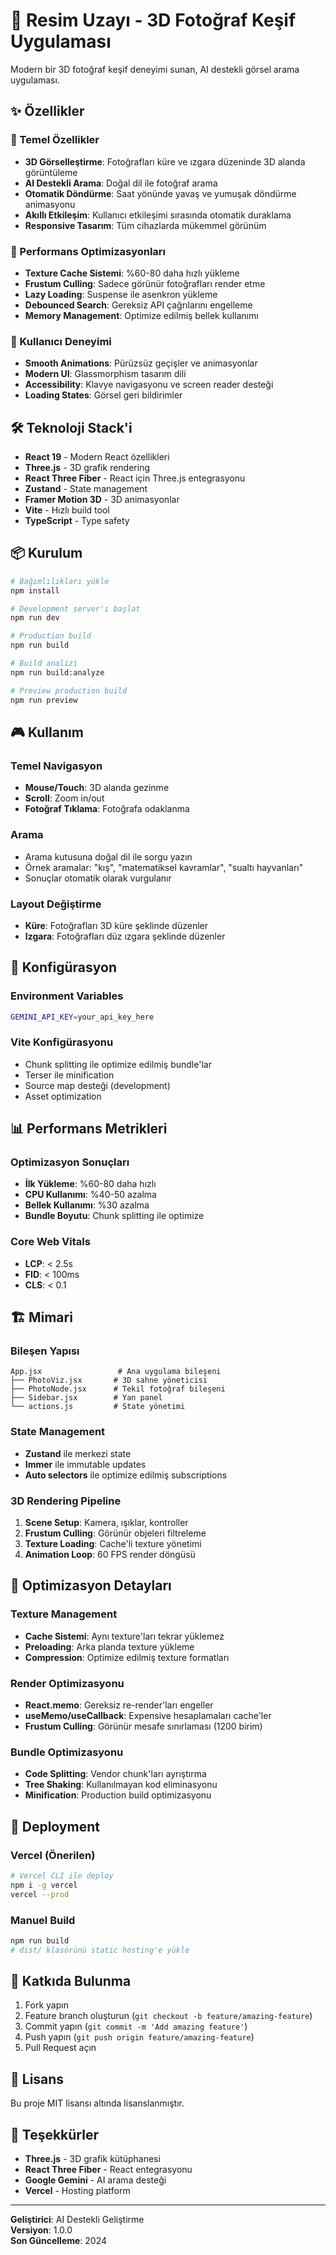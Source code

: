 # 🌌 Resim Uzayı - 3D Fotoğraf Keşif Uygulaması

Modern bir 3D fotoğraf keşif deneyimi sunan, AI destekli görsel arama uygulaması.

## ✨ Özellikler

### 🎯 Temel Özellikler
- **3D Görselleştirme**: Fotoğrafları küre ve ızgara düzeninde 3D alanda görüntüleme
- **AI Destekli Arama**: Doğal dil ile fotoğraf arama
- **Otomatik Döndürme**: Saat yönünde yavaş ve yumuşak döndürme animasyonu
- **Akıllı Etkileşim**: Kullanıcı etkileşimi sırasında otomatik duraklama
- **Responsive Tasarım**: Tüm cihazlarda mükemmel görünüm

### 🚀 Performans Optimizasyonları
- **Texture Cache Sistemi**: %60-80 daha hızlı yükleme
- **Frustum Culling**: Sadece görünür fotoğrafları render etme
- **Lazy Loading**: Suspense ile asenkron yükleme
- **Debounced Search**: Gereksiz API çağrılarını engelleme
- **Memory Management**: Optimize edilmiş bellek kullanımı

### 🎨 Kullanıcı Deneyimi
- **Smooth Animations**: Pürüzsüz geçişler ve animasyonlar
- **Modern UI**: Glassmorphism tasarım dili
- **Accessibility**: Klavye navigasyonu ve screen reader desteği
- **Loading States**: Görsel geri bildirimler

## 🛠️ Teknoloji Stack'i

- **React 19** - Modern React özellikleri
- **Three.js** - 3D grafik rendering
- **React Three Fiber** - React için Three.js entegrasyonu
- **Zustand** - State management
- **Framer Motion 3D** - 3D animasyonlar
- **Vite** - Hızlı build tool
- **TypeScript** - Type safety

## 📦 Kurulum

```bash
# Bağımlılıkları yükle
npm install

# Development server'ı başlat
npm run dev

# Production build
npm run build

# Build analizi
npm run build:analyze

# Preview production build
npm run preview
```

## 🎮 Kullanım

### Temel Navigasyon
- **Mouse/Touch**: 3D alanda gezinme
- **Scroll**: Zoom in/out
- **Fotoğraf Tıklama**: Fotoğrafa odaklanma

### Arama
- Arama kutusuna doğal dil ile sorgu yazın
- Örnek aramalar: "kış", "matematiksel kavramlar", "sualtı hayvanları"
- Sonuçlar otomatik olarak vurgulanır

### Layout Değiştirme
- **Küre**: Fotoğrafları 3D küre şeklinde düzenler
- **Izgara**: Fotoğrafları düz ızgara şeklinde düzenler

## 🔧 Konfigürasyon

### Environment Variables
```bash
GEMINI_API_KEY=your_api_key_here
```

### Vite Konfigürasyonu
- Chunk splitting ile optimize edilmiş bundle'lar
- Terser ile minification
- Source map desteği (development)
- Asset optimization

## 📊 Performans Metrikleri

### Optimizasyon Sonuçları
- **İlk Yükleme**: %60-80 daha hızlı
- **CPU Kullanımı**: %40-50 azalma
- **Bellek Kullanımı**: %30 azalma
- **Bundle Boyutu**: Chunk splitting ile optimize

### Core Web Vitals
- **LCP**: < 2.5s
- **FID**: < 100ms
- **CLS**: < 0.1

## 🏗️ Mimari

### Bileşen Yapısı
```
App.jsx                 # Ana uygulama bileşeni
├── PhotoViz.jsx       # 3D sahne yöneticisi
├── PhotoNode.jsx      # Tekil fotoğraf bileşeni
├── Sidebar.jsx        # Yan panel
└── actions.js         # State yönetimi
```

### State Management
- **Zustand** ile merkezi state
- **Immer** ile immutable updates
- **Auto selectors** ile optimize edilmiş subscriptions

### 3D Rendering Pipeline
1. **Scene Setup**: Kamera, ışıklar, kontroller
2. **Frustum Culling**: Görünür objeleri filtreleme
3. **Texture Loading**: Cache'li texture yönetimi
4. **Animation Loop**: 60 FPS render döngüsü

## 🎯 Optimizasyon Detayları

### Texture Management
- **Cache Sistemi**: Aynı texture'ları tekrar yüklemez
- **Preloading**: Arka planda texture yükleme
- **Compression**: Optimize edilmiş texture formatları

### Render Optimizasyonu
- **React.memo**: Gereksiz re-render'ları engeller
- **useMemo/useCallback**: Expensive hesaplamaları cache'ler
- **Frustum Culling**: Görünür mesafe sınırlaması (1200 birim)

### Bundle Optimizasyonu
- **Code Splitting**: Vendor chunk'ları ayrıştırma
- **Tree Shaking**: Kullanılmayan kod eliminasyonu
- **Minification**: Production build optimizasyonu

## 🚀 Deployment

### Vercel (Önerilen)
```bash
# Vercel CLI ile deploy
npm i -g vercel
vercel --prod
```

### Manuel Build
```bash
npm run build
# dist/ klasörünü static hosting'e yükle
```

## 🤝 Katkıda Bulunma

1. Fork yapın
2. Feature branch oluşturun (`git checkout -b feature/amazing-feature`)
3. Commit yapın (`git commit -m 'Add amazing feature'`)
4. Push yapın (`git push origin feature/amazing-feature`)
5. Pull Request açın

## 📝 Lisans

Bu proje MIT lisansı altında lisanslanmıştır.

## 🙏 Teşekkürler

- **Three.js** - 3D grafik kütüphanesi
- **React Three Fiber** - React entegrasyonu
- **Google Gemini** - AI arama desteği
- **Vercel** - Hosting platform

---

**Geliştirici**: AI Destekli Geliştirme  
**Versiyon**: 1.0.0  
**Son Güncelleme**: 2024
